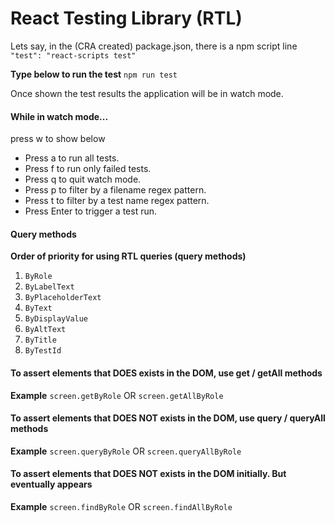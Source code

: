 # React Testing Library (RTL)

Lets say, in the (CRA created) package.json, there is a npm script line
`"test": "react-scripts test"`

**Type below to run the test**
`npm run test`

Once shown the test results the application will be in watch mode.

#### While in watch mode...

press w to show below

- Press a to run all tests.
- Press f to run only failed tests.
- Press q to quit watch mode.
- Press p to filter by a filename regex pattern.
- Press t to filter by a test name regex pattern.
- Press Enter to trigger a test run.

#### Query methods

**Order of priority for using RTL queries (query methods)**

1. `ByRole`
2. `ByLabelText`
3. `ByPlaceholderText`
4. `ByText`
5. `ByDisplayValue`
6. `ByAltText`
7. `ByTitle`
8. `ByTestId`

#### To assert elements that DOES exists in the DOM, use get / getAll methods

**Example**
`screen.getByRole` OR `screen.getAllByRole`

#### To assert elements that DOES NOT exists in the DOM, use query / queryAll methods

**Example**
`screen.queryByRole` OR `screen.queryAllByRole`

#### To assert elements that DOES NOT exists in the DOM initially. But eventually appears

**Example**
`screen.findByRole` OR `screen.findAllByRole`
